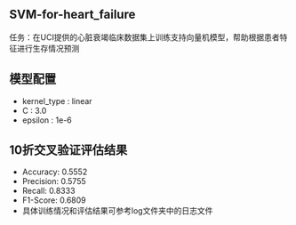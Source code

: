 ## SVM-for-heart_failure
任务：在UCI提供的心脏衰竭临床数据集上训练支持向量机模型，帮助根据患者特征进行生存情况预测

## 模型配置
- kernel_type : linear
- C : 3.0
- epsilon : 1e-6

## 10折交叉验证评估结果
- Accuracy: 0.5552
- Precision: 0.5755
- Recall: 0.8333
- F1-Score: 0.6809
- 具体训练情况和评估结果可参考log文件夹中的日志文件
